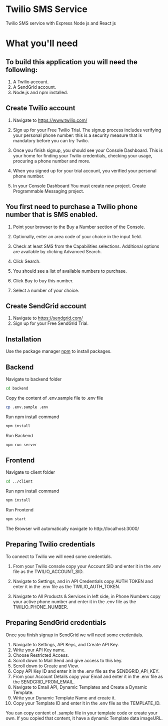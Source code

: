 # Twilio SMS Service

Twilio SMS service with Express Node js and React js

# What you'll need

## To build this application you will need the following:

1. A Twilio account.
2. A SendGrid account.
3. Node.js and npm installed.

## Create Twilio account

1. Navigate to https://www.twilio.com/

2. Sign up for your Free Twilio Trial. The signup process includes verifying your personal phone number: this is a security measure that is mandatory before you can try Twilio.

3. Once you finish signup, you should see your Console Dashboard. This is your home for finding your Twilio credentials, checking your usage, procuring a phone number and more.

4. When you signed up for your trial account, you verified your personal phone number.

5. In your Console Dashboard You must create new project. Create Programmable Messaging project.

## You first need to purchase a Twilio phone number that is SMS enabled.

1. Point your browser to the Buy a Number section of the Console.

2. Optionally, enter an area code of your choice in the input field.

3. Check at least SMS from the Capabilities selections. Additional options are available by clicking Advanced Search.

4. Click Search.

5. You should see a list of available numbers to purchase.

6. Click Buy to buy this number.

7. Select a number of your choice.

## Create SendGrid account

1. Navigate to https://sendgrid.com/
2. Sign up for your Free SendGrid Trial.
 
## Installation

Use the package manager [npm](https://www.npmjs.com/get-npm) to install packages.

## Backend

Navigate to backend folder

```bash
cd backend
```

Copy the content of .env.sample file to .env file

```bash
cp .env.sample .env
```

Run npm install command

```bash
npm install
```

Run Backend

```bash
npm run server
```
## Frontend

Navigate to client folder

```bash
cd ../client
```

Run npm install command

```bash
npm install
```

Run Frontend

```bash
npm start
```

The Browser will automatically navigate to http://localhost:3000/ 

## Preparing Twilio credentials

To connect to Twilio we will need some credentials. 

1. From your Twilio console copy your Account SID and enter it in the .env file as the TWILIO_ACCOUNT_SID.

2. Navigate to Settings, and in API Credentials copy AUTH TOKEN and enter it in the .env file as the TWILIO_AUTH_TOKEN.

3. Navigate to All Products & Services in left side, in Phone Numbers copy your active phone number and enter it in the .env file as the TWILIO_PHONE_NUMBER.

## Preparing SendGrid credentials

Once you finish signup in SendGrid we will need some credentials.

1. Navigate to Settings, API Keys, and Create API Key.
4. Write your API Key name.
5. Choose Restricted Access.
6. Scroll down to Mail Send and give access to this key.
7. Scroll down to Create and View.
8. Copy API Key ID and enter it in the .env file as the SENDGRID_API_KEY.
9. From your Account Details copy your Email and enter it in the .env file as the SENDGRID_FROM_EMAIL.
10. Navigate to Email API, Dynamic Templates and Create a Dynamic Template.
11. Write your Dynamic Template Name and create it.
12. Copy your Template ID and enter it in the .env file as the TEMPLATE_ID.

You can copy content of .sample file in your template code or create your own. If you copied that content, it have a dynamic Template data imageURL.
